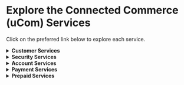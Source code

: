 # Explore the Connected Commerce (uCom) Services

Click on the preferred link below to explore each service.

<details>
<summary><b>Customer Services</b></summary>

| API                                                                                        | Description                                                                                    |
|--------------------------------------------------------------------------------------------|------------------------------------------------------------------------------------------------|
| [Create Customer Profile](../api/?type=post&path=/v1/customers)                            | Register a customer in the Connected Commerce (uCom) system.                                   |
| [Delete Customer Profile](../api/?type=delete&path=/v1/customers/{fdCustomerId})           | Delete a customer profile from Connected Commerce (uCom) system by providing the fdCustomerId. |
| [Get Customer Profile by externalId](../api/?type=get&path=/v1/customers)                  | Fetch the details of a customer providing the externalId.                                      |
| [Get Customer Profile by fdCustomerId](../api/?type=get&path=/v1/customers/{fdCustomerId}) | Fetch the details of a customer providing the fdCustomerId.                                    |
| [Update Customer Profile](../api/?type=patch&path=/v1/customers/{fdCustomerId})            |  Update the details in a Customer Profile providing the fdCustomerId.                          |

</details>

<details>
<summary><b>Security Services</b></summary>

| API                                                                                        | Description                                                                                    |
|--------------------------------------------------------------------------------------------|------------------------------------------------------------------------------------------------|
| [Create Security Access Token](../api/?type=post&path=/v1/tokens)                         | For service calls directly from a mobile or connected device, the client needs to have an access token which is received by the client's server.  |
| [Get Encryption Key](../api/?type=get&path=/v1/encryption-keys/{keyId})                   | Get Connected Commerce (uCom) Gateway partner-specific key for encryption of data elements. |
|[Get Public Signature Key](../api/?type=get&path=/v1/signature-keys/{keyId})               | Get Connected Commerce (uCom) Gateway public key for validating message signatures.  |

</details>

<details>

<summary><b>Account Services</b></summary>

| API                                                                                        | Description                                                                                    |
|--------------------------------------------------------------------------------------------|------------------------------------------------------------------------------------------------|
|[Delete a Vaulted Account](../api/?type=post&path=/v1/tokens) | Register a customer in the Connected Commerce (uCom) system.|
|[Get Account Details](../api/?type=get&path=/v1/encryption-keys/{keyId})|Delete a customer profile from Connected Commerce (uCom) system by providing the fdCustomerId.|
|[Get List of Accounts](../api/?type=get&path=/v1/signature-keys/{keyId})|Fetch the details of a customer providing the externalId. |
|[Retrieve Account with Nonce](../api/?type=get&path=/v1/account-tokens/{nonceTokenId})|Retrieve an account object by passing nonce token generated by account tokens API.|
|[Tokenize by Card Detail](../api/?type=post&path=/v1/account-tokens) |Tokenize an account without an associated Connected Commerce (uCom) customer identifier. The token will be generated by the system configured in the merchant's setup.|
|[Update Account by Card Details](../api/?type=patch&path=/v1/customers/{fdCustomerId}/accounts)|Update a vaulted account where the fdCustomerId isn't known. The service will attempt to find vaulted accounts based on parameters in the payload and update them accordingly. |
|[Update Account by fdAccountId](../api/?type=patch&path=/v1/customers/{fdCustomerId}/accounts/{fdAccountId})|Update a vaulted account.|
|[Vault an Account](../api/?type=post&path=/v1/customers/{fdCustomerId}/accounts)|Register a customer account in the Connected Commerce (uCom) vault.|
|[Verify an Account](../api/?type=post&path=/v1/accounts/verification)|Verify an account without an associated Connected Commerce (uCom) customer identifier.|  
</details>

<details>

<summary><b>Payment Services</b></summary>

| API                                                                                        | Description                                                                                    |
|--------------------------------------------------------------------------------------------|------------------------------------------------------------------------------------------------|

|[Cancel Multi-refund](../api/?type=post&path=/v2/payments/multi-refunds/{fdParentTransactionId}/void)| Used to cancel the refunds.|
|[Cancel Refunds](../api/?type=post&path=/v1/payments/refunds/{fdRefundId}/void)| Used to cancel the refunds.|
|[Cancel/Void Sale Transaction](../api/?type=post&path=/v1/payments/sales/{fdSaleId}/void)| Used to cancel/void a sale transaction.|  
|[Capture Payment Authorization](../api/?type=post&path=/v1/payments/auths/{fdAuthorizationId}/captures)| Fulfill a previous authorization.| 
|[Create Multiple Payment Sale Transactions](../api/?type=post&path=/v2/payments/multi-sales)| Must include a funding source and requested amount greater than 0 for each payment sale. |
|[Create Payment Authorization](../api/?type=post&path=/v1/payments/auths)| Must include a funding source, authorization type and requested amount greater than 0. |
|[Create Payment Sale Transaction](../api/?type=post&path=/v1/payments/sales)| Must include a funding source and requested amount greater than 0.|  
|[Execute Multiple Refunds](../api/?type=post&path=/v2/payments/multi-refunds)| Refund multi-transactions.|
|[Get Captured Payment Details by clientRequestId](../api/?type=get&path=/v1/payments/captures)| Fetch captured payment details with a clientRequestId. | 
|[Get Fee Details](../api/?type=post&path=/v2/payments/charges)| Used to get the details about fee charges. |
|[Get Payment Authorization Details by authorizationId](../api/?type=get&path=/v1/payments/auths/{fdAuthorizationId})| Fetch details of a payment authorization by authorizationId.|  
|[Get Payment Authorization Details by clientRequestId](../api/?type=get&path=/v1/payments/auths)| Fetch details of a payment authorization by clientRequestId.|
|[Get Payment Capture Details](../api/?type=get&path=/v1/payments/captures/{fdCaptureId})| Fetch captured payment details with a Capture ID.|  
|[Get Refund Transaction Details by clientRequestId](../api/?type=get&path=/v1/payments/refunds)| Fetch the refund transaction details with the clientRequestId. |
[Get Refund Transaction Details by refundId](../api/?type=get&path=/v1/payments/refunds/{fdRefundId})| Fetch the refund transaction details with the refundId. |
|[Get Sale Transaction](../api/?type=get&path=/v1/payments/sales)| Fetch a Sale detail object. |
|[Get Sale Transaction Details by saleId](..api/?type=get&path=/v1/payments/sales/{fdSaleId})| Fetch a Sale detail object by saleId. |
|[Get Void Transaction Details by clientRequestId](..api/?type=get&path=/v2/payments/void)| Void transaction details by clientRequestId. |
|[Patch Payment Authorization](../api/?type=patch&path=/v1/payments/auths/{fdAuthorizationId})| Proceed the transaction with action type.  |
|[Proceed with Sale Transaction](..api/?type=patch&path=/v1/payments/sales/{fdSaleId})| Proceed sale transaction with specific action type. | 
|[Refund a Capture](../api/?type=post&path=/v1/payments/captures/{fdCaptureId}/refunds)| Refund a capture.  |
|[Refund a Multisale Transaction](../api/?type=post&path=/v2/payments/multi-sales/{fdParentTransactionId}/refunds)| Refund a multi-sale transaction.  |
|[Refund a Sale Transaction](../api/?type=post&path=/v1/payments/sales/{fdSaleId}/refunds)| Refund a sale transaction.  |
|[Refund Payment Authorization](../api/?type=post&path=/v1/payments/auths/{fdAuthorizationId}/refunds)| Execute a refund on a payment authorization.  |
|[Refund Transaction](../api/?type=post&path=/v2/payments/refunds)| Refund a transaction.  |
|[Void a Multisale Transaction](../api/?type=post&path=/v2/payments/multi-sales/{fdParentTransactionId}/void)| Void a multi-sale transaction.  |
|[Void a Sale Transaction](../api/?type=post&path=/v2/payments/void)| Void a transaction.  |
|[Void a Single Transaction from Multisale Transactions](../api/?type=post&path=/v2/payments/multi-void)| Void multi-sale transactions.  |
|[Void Payment Authorization](../api/?type=post&path=/v1/payments/auths/{fdAuthorizationId}/void)| Used to void the payment authorization.|  
|[Void Payment Capture](../api/?type=post&path=/v1/payments/captures/{fdCaptureId}/void)| Used to void the capture.  |

</details>

<details>

<summary><b>Prepaid Services</b></summary>

[Cancel a Deducted Transaction](../api/?type=post&path=/v1/tokens): A deducted transaction is voided.  
[Cancel a Purchase Transaction](api/?type=get&path=/v1/encryption-keys/{keyId}): Purchase transaction is voided.  
[Cancel Merge Transaction](api/?type=get&path=/v1/signature-keys/{keyId}): Merge transaction is voided.  
[Cancel Multiple Deducted Transactions](api/?type=get&path=/v1/signature-keys/{keyId}): Multiple deducted transactions are voided.  
[Cancel Multiple Prepaid Card Transactions](api/?type=get&path=/v1/signature-keys/{keyId}): Multiple prepaid card transactions are voided.  
[Cancel Multiple Prepaid CardSweep Transactions](api/?type=get&path=/v1/signature-keys/{keyId}): Service to Void Multiple Sweep Transactions.  
[Cancel Multiple Reload Transactions](api/?type=get&path=/v1/signature-keys/{keyId}): This service is to void multiple reload transactions.  
[Cancel Purchase Transactions](api/?type=get&path=/v1/signature-keys/{keyId}): Purchase transactions are voided.  
[Cancel Reloaded Transaction](api/?type=get&path=/v1/signature-keys/{keyId}): Reload prepaid card transaction is voided.  
[Cancel Sweep Transaction](api/?type=get&path=/v1/signature-keys/{keyId}): Service to void a sweep transaction.  
[Deduct Amount from a Prepaid Card](api/?type=get&path=/v1/signature-keys/{keyId}): Service to deduct prepaid card account.  
[Deduct Amount from Multiple Prepaid Cards](api/?type=get&path=/v1/signature-keys/{keyId}): This service is to deduct multiple prepaid cards.  
[Get Aggregated Balance for Multiple Prepaid Cards](api/?type=get&path=/v1/signature-keys/{keyId}): This service retrieves the aggregated balance of anonymous prepaid cards.  
[Get Prepaid Card Balance](api/?type=get&path=/v1/signature-keys/{keyId}): This service retrieves the balance of an anonymous prepaid card.  
[Get Prepaid Card Transaction Details](api/?type=get&path=/v1/signature-keys/{keyId}): This service is to retrieve transactions on a vaulted prepaid card from the host.  
[Get Status of Merge Transaction by clientRequestId](api/?type=get&path=/v1/signature-keys/{keyId}): This service is used for status check when a previous merge transaction is timed out.  
[Get Status of Prepaid Card Purchase by clientRequestId](../api/?type=post&path=/v1/tokens): Get Status of prepaid card purchase transaction by clientRequestId.  
[Get Status of Reload Prepaid Card by clientRequestId](../api/?type=post&path=/v1/tokens): This service is to get status of reload prepaid card transaction by clientRequestId.  
[Get Status of Void Prepaid Transaction](../api/?type=post&path=/v1/tokens): This service is to get status of void prepaid transaction.  
[Load Funds into a Vaulted Prepaid Card](../api/?type=post&path=/v1/tokens): Service to load funds into a vaulted Prepaid Card.  
[Merge Balance from One Vaulted Prepaid Card to Another](../api/?type=post&path=/v1/tokens): This service merges the balance from one vaulted prepaid card to another vaulted prepaid card.  
[Purchase a New Prepaid Card](../api/?type=post&path=/v1/tokens): Purchase a new prepaid card.  
[Purchase Multiple Prepaid Cards](../api/?type=post&path=/v1/tokens): Purchase Multiple Prepaid Cards.  
[Reload a Prepaid Card](../api/?type=post&path=/v1/tokens): This service is to reload funds into a vaulted Prepaid Card.  
[Reload Funds to Multiple Prepaid Cards](../api/?type=post&path=/v1/tokens): This service is to reload funds to multiple prepaid cards.  
[Resume a Reload Transaction](../api/?type=post&path=/v1/tokens): This service resumes 3DS pending reload transaction.  
[Retrieve Transactions on a Prepaid Card](../api/?type=post&path=/v1/tokens): Service to retrieve transactions on a vaulted Prepaid Card from the host.  
[Sweep a Prepaid Card Balance](../api/?type=post&path=/v1/tokens): Service to sweep a prepaid card balance.  
[Sweep Multiple Prepaid Card Balances](../api/?type=post&path=/v1/tokens): Service to sweep multiple prepaid card balances.  
[Void of a Merge Transaction](../api/?type=post&path=/v1/tokens): Void of a merge transaction.  
[Void of a Purchase Transaction](../api/?type=post&path=/v1/tokens): Void of a Purchase Transaction.  
[Void of a Reloaded Prepaid Card](../api/?type=post&path=/v1/tokens): Void of a reload transaction.  
[Void of Any Prepaid Card Transaction](../api/?type=post&path=/v1/tokens): Void of any prepaid card transaction.  

</details>